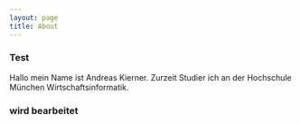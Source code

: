 ```yaml
---
layout: page
title: About
---
```

### Test
Hallo mein Name ist Andreas Kierner. Zurzeit Studier ich an der Hochschule München Wirtschaftsinformatik. 

### wird bearbeitet